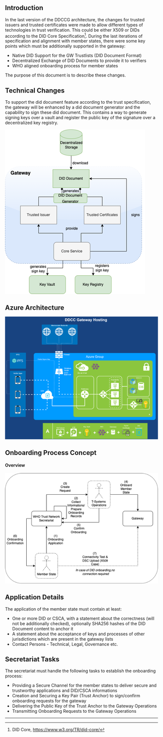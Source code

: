 ## Introduction
In the last version of the DDCCG architecture, the changes for trusted issuers and trusted certificates were made to allow different types of technologies in trust verification. This could be either X509 or DIDs according to the DID Core Specification[^1]. During the last iterations of specification and alignment with member states, there were some key points which must be additionally supported in the gateway:  

* Native DID Support for the GW Trustlists (DID Document Format)
* Decentralized Exchange of DID Documents to provide it to verifiers
* WHO aligned onboarding process for member states


The purpose of this document is to describe these changes.  
## Technical Changes

To support the did document feature according to the trust specification, the gateway will be enhanced by a did document generator and the capability to sign these did document. This contains a way to generate signing keys over a vault and register the public key of the signature over a decentralized key registry.
 

![](pictures/architecture/TechnicalChanges.drawio.png)

## Azure Architecture
![](pictures/architecture/AzureArchitecture.png)


## Onboarding Process Concept
#### Overview  

![](pictures/architecture/OnboardingOverview.drawio.png)

## Application Details  

The application of the member state must contain at least: 

* One or more DID or CSCA, with a statement about the correctness (will not be additionally checked), optionally SHA256 hashes of the DID Document content to anchor it
* A statement about the acceptance of keys and processes of other jurisdictions which are present in the gateway lists
* Contact Persons - Technical, Legal, Governance etc.


## Secretariat Tasks
The secretariat must handle the following tasks to establish the onboarding process: 

* Providing a Secure Channel for the member states to deliver secure and trustworthy applications and DID/CSCA informations
* Creation and Securing a Key Pair (Trust Anchor)  to sign/confirm onboarding requests for the gateway
* Delivering the Public Key of the Trust Anchor to the Gateway Operations
* Transmitting Onboarding Requests to the Gateway Operations


________________
[^1]: DID Core,   https://www.w3.org/TR/did-core/